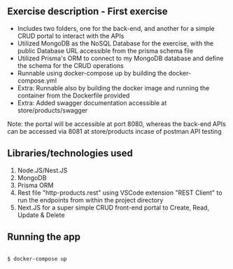 ## Exercise description - First exercise

- Includes two folders, one for the back-end, and another for a simple CRUD portal to interact with the APIs
- Utilized MongoDB as the NoSQL Database for the exercise, with the public Database URL accessible from the prisma schema file
- Utilized Prisma's ORM to connect to my MongoDB database and define the schema for the CRUD operations
- Runnable using docker-compose up by building the docker-compose.yml
- Extra: Runnable also by building the docker image and running the container from the Dockerfile provided
- Extra: Added swagger documentation accessible at store/products/swagger

Note: the portal will be accessible at port 8080, whereas the back-end APIs can be accessed via 8081 at store/products incase of postman API testing

## Libraries/technologies used

1. Node.JS/Nest.JS
2. MongoDB
3. Prisma ORM
4. Rest file "http-products.rest" using VSCode extension "REST Client" to run the endpoints from within the project directory
5. Next.JS for a super simple CRUD front-end portal to Create, Read, Update & Delete

## Running the app

```bash

$ docker-compose up
